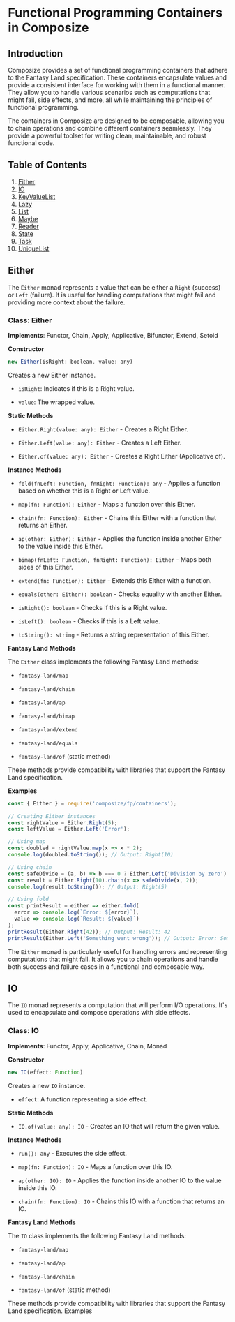# Functional Programming Containers in Composize

## Introduction

Composize provides a set of functional programming containers that adhere to the Fantasy Land specification. These containers encapsulate values and provide a consistent interface for working with them in a functional manner. They allow you to handle various scenarios such as computations that might fail, side effects, and more, all while maintaining the principles of functional programming.

The containers in Composize are designed to be composable, allowing you to chain operations and combine different containers seamlessly. They provide a powerful toolset for writing clean, maintainable, and robust functional code.

## Table of Contents

1. [Either](#either)
2. [IO](#io)
3. [KeyValueList](#keyvaluelist)
4. [Lazy](#lazy)
5. [List](#list)
6. [Maybe](#maybe)
7. [Reader](#reader)
8. [State](#state)
9. [Task](#task)
10. [UniqueList](#uniquelist)

## Either

The `Either` monad represents a value that can be either a `Right` (success) or `Left` (failure). It is useful for handling computations that might fail and providing more context about the failure.

### Class: Either

**Implements**: Functor, Chain, Apply, Applicative, Bifunctor, Extend, Setoid

**Constructor**

```js
new Either(isRight: boolean, value: any)
```

Creates a new Either instance.

- `isRight`: Indicates if this is a Right value.

- `value`: The wrapped value.

**Static Methods**

- `Either.Right(value: any): Either` - Creates a Right Either.

- `Either.Left(value: any): Either` - Creates a Left Either.

- `Either.of(value: any): Either` - Creates a Right Either (Applicative of).

**Instance Methods**

- `fold(fnLeft: Function, fnRight: Function): any` - Applies a function based on whether this is a Right or Left value.

- `map(fn: Function): Either` - Maps a function over this Either.

- `chain(fn: Function): Either` - Chains this Either with a function that returns an Either.

- `ap(other: Either): Either` - Applies the function inside another Either to the value inside this Either.

- `bimap(fnLeft: Function, fnRight: Function): Either` - Maps both sides of this Either.

- `extend(fn: Function): Either` - Extends this Either with a function.

- `equals(other: Either): boolean` - Checks equality with another Either.

- `isRight(): boolean` - Checks if this is a Right value.

- `isLeft(): boolean` - Checks if this is a Left value.

- `toString(): string` - Returns a string representation of this Either.

**Fantasy Land Methods**

The `Either` class implements the following Fantasy Land methods:

- `fantasy-land/map`

- `fantasy-land/chain`

- `fantasy-land/ap`

- `fantasy-land/bimap`

- `fantasy-land/extend`

- `fantasy-land/equals`

- `fantasy-land/of` (static method)

These methods provide compatibility with libraries that support the Fantasy Land specification.

**Examples**

```js
const { Either } = require('composize/fp/containers');

// Creating Either instances
const rightValue = Either.Right(5);
const leftValue = Either.Left('Error');

// Using map
const doubled = rightValue.map(x => x * 2);
console.log(doubled.toString()); // Output: Right(10)

// Using chain
const safeDivide = (a, b) => b === 0 ? Either.Left('Division by zero') : Either.Right(a / b);
const result = Either.Right(10).chain(x => safeDivide(x, 2));
console.log(result.toString()); // Output: Right(5)

// Using fold
const printResult = either => either.fold(
  error => console.log(`Error: ${error}`),
  value => console.log(`Result: ${value}`)
);
printResult(Either.Right(42)); // Output: Result: 42
printResult(Either.Left('Something went wrong')); // Output: Error: Something went wrong
```

The `Either` monad is particularly useful for handling errors and representing computations that might fail. It allows you to chain operations and handle both success and failure cases in a functional and composable way.

## IO

The `IO` monad represents a computation that will perform I/O operations. It's used to encapsulate and compose operations with side effects.

### Class: IO

**Implements**: Functor, Apply, Applicative, Chain, Monad

**Constructor**

```js
new IO(effect: Function)
```

Creates a new `IO` instance.

- `effect`: A function representing a side effect.

**Static Methods**

- `IO.of(value: any): IO` - Creates an IO that will return the given value.

**Instance Methods**

- `run(): any` - Executes the side effect.

- `map(fn: Function): IO` - Maps a function over this IO.

- `ap(other: IO): IO` - Applies the function inside another IO to the value inside this IO.

- `chain(fn: Function): IO` - Chains this IO with a function that returns an IO.

**Fantasy Land Methods**

The `IO` class implements the following Fantasy Land methods:

- `fantasy-land/map`

- `fantasy-land/ap`

- `fantasy-land/chain`

- `fantasy-land/of` (static method)

These methods provide compatibility with libraries that support the Fantasy Land specification.
Examples








































